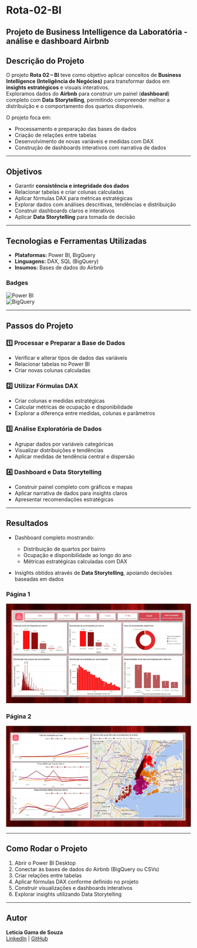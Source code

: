 # Rota-02-BI
Projeto de Business Intelligence da Laboratória - análise e dashboard Airbnb
---
## Descrição do Projeto
O projeto **Rota 02 – BI** teve como objetivo aplicar conceitos de **Business Intelligence (Inteligência de Negócios)** para transformar dados em **insights estratégicos** e visuais interativos.  
Exploramos dados do **Airbnb** para construir um painel (**dashboard**) completo com **Data Storytelling**, permitindo compreender melhor a distribuição e o comportamento dos quartos disponíveis.

O projeto foca em:

- Processamento e preparação das bases de dados
- Criação de relações entre tabelas
- Desenvolvimento de novas variáveis e medidas com DAX
- Construção de dashboards interativos com narrativa de dados

---

## Objetivos

- Garantir **consistência e integridade dos dados**
- Relacionar tabelas e criar colunas calculadas
- Aplicar fórmulas DAX para métricas estratégicas
- Explorar dados com análises descritivas, tendências e distribuição
- Construir dashboards claros e interativos
- Aplicar **Data Storytelling** para tomada de decisão

---

## Tecnologias e Ferramentas Utilizadas

- **Plataformas:** Power BI, BigQuery  
- **Linguagens:** DAX, SQL (BigQuery) 
- **Insumos:** Bases de dados do Airbnb  

### Badges
![Power BI](https://img.shields.io/badge/PowerBI-Data%20Visualization-blue)  
![BigQuery](https://img.shields.io/badge/BigQuery-Data%20Warehouse-blueviolet)  

---

## Passos do Projeto

### 1️⃣ Processar e Preparar a Base de Dados
- Verificar e alterar tipos de dados das variáveis
- Relacionar tabelas no Power BI
- Criar novas colunas calculadas

### 2️⃣ Utilizar Fórmulas DAX
- Criar colunas e medidas estratégicas
- Calcular métricas de ocupação e disponibilidade
- Explorar a diferença entre medidas, colunas e parâmetros

### 3️⃣ Análise Exploratória de Dados
- Agrupar dados por variáveis categóricas
- Visualizar distribuições e tendências
- Aplicar medidas de tendência central e dispersão

### 4️⃣ Dashboard e Data Storytelling
- Construir painel completo com gráficos e mapas
- Aplicar narrativa de dados para insights claros
- Apresentar recomendações estratégicas

---

## Resultados

- Dashboard completo mostrando:  
  - Distribuição de quartos por bairro  
  - Ocupação e disponibilidade ao longo do ano  
  - Métricas estratégicas calculadas com DAX

- Insights obtidos através de **Data Storytelling**, apoiando decisões baseadas em dados

### Página 1
![Dashboard Rota 02 - Página 1](https://github.com/LeticiaGama-dev/Rota-02-BI/blob/main/rota02_dashboard_page1.jpeg)

### Página 2
![Dashboard Rota 02 - Página 2](https://github.com/LeticiaGama-dev/Rota-02-BI/blob/main/rota02_dashboard_page2.jpeg)


---

## Como Rodar o Projeto

1. Abrir o Power BI Desktop
2. Conectar às bases de dados do Airbnb (BigQuery ou CSVs)
3. Criar relações entre tabelas
4. Aplicar fórmulas DAX conforme definido no projeto
5. Construir visualizações e dashboards interativos
6. Explorar insights utilizando Data Storytelling

---

## Autor
**Leticia Gama de Souza**  
[LinkedIn](link_linkedin_aqui) | [GitHub](link_github_aqui)

